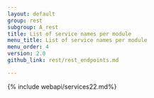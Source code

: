 ```yaml
---
layout: default
group: rest
subgroup: A_rest
title: List of service names per module
menu_title: List of service names per module
menu_order: 4
version: 2.0
github_link: rest/rest_endpoints.md

---
```


{% include webapi/services22.md%}
